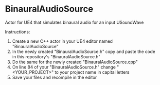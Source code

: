 # BinauralAudioSource
Actor for UE4 that simulates binaural audio for an input USoundWave

Instructions:
  1) Create a new C++ actor in your UE4 editor named "BinauralAudioSource"
  2) In the newly created "BinauralAudioSource.h" copy and paste the code in this repository's "BinauralAudioSource.h"
  3) Do the same for the newly created "BinauralAudioSource.cpp"
  4) On line 84 of your "BinauralAudioSource.h" change "<YOUR_PROJECT>" to your project name in capital letters
  5) Save your files and recompile in the editor
